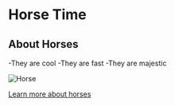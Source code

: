 # Horse Time

## About Horses

-They are cool
-They are fast
-They are majestic

![Horse](https://racingclub.com/guides/different-types-of-racehorses/)

[Learn more about horses](https://spca.bc.ca/news/fun-facts-about-horses/)